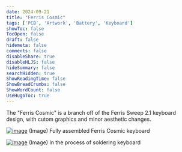 ```yaml
---
date: 2024-09-21
title: "Ferris Cosmic"
tags: ['PCB', 'Artwork', 'Battery', 'Keyboard']
showToc: false
TocOpen: false
draft: false
hidemeta: false
comments: false
disableShare: true
disableHLJS: false
hideSummary: false
searchHidden: true
ShowReadingTime: false
ShowBreadCrumbs: false
ShowWordCount: false
UseHugoToc: true
---
```


The "Ferris Cosmic" is a branch off of the Ferris Sweep 2.1 keyboard design, with cutom graphics and minor aesthetic changes.

[![image](https://lh3.googleusercontent.com/pw/AP1GczO_qgWMJxX2Yt-_qabhJ5uVGqt8Teh7-1amaNXlWueEJWMD-cq-O81iKQ9-_QZJBzU4b_hJVjryaUpyHKzVAz2awAlY7nIVQBIjxMrJ7NWVe-984_lH=w2400)](https://lh3.googleusercontent.com/pw/AP1GczO_qgWMJxX2Yt-_qabhJ5uVGqt8Teh7-1amaNXlWueEJWMD-cq-O81iKQ9-_QZJBzU4b_hJVjryaUpyHKzVAz2awAlY7nIVQBIjxMrJ7NWVe-984_lH=w2400)
(Image) Fully assembled Ferris Cosmic keyboard

[![image](https://lh3.googleusercontent.com/pw/AP1GczMKUhIb2uNU8axP_P0lCkVrhAjPnJcWua0EU4ViIwqcjU-ibkS8NbGPe_SQy_CyGX8x8raovF_6ktL21oscH78Gh1RPLofLByudQ4HJpCdWryV3Tx85=w2400)](https://lh3.googleusercontent.com/pw/AP1GczMKUhIb2uNU8axP_P0lCkVrhAjPnJcWua0EU4ViIwqcjU-ibkS8NbGPe_SQy_CyGX8x8raovF_6ktL21oscH78Gh1RPLofLByudQ4HJpCdWryV3Tx85=w2400)
(Image) In the process of soldering keyboard

